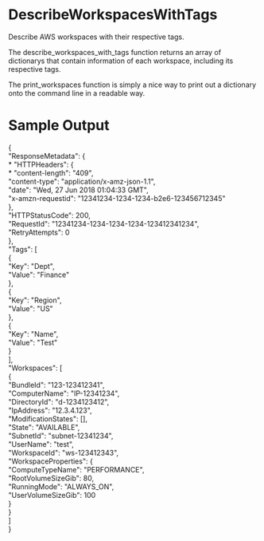 # DescribeWorkspacesWithTags
Describe AWS workspaces with their respective tags.

The describe_workspaces_with_tags function returns an array of dictionarys that contain information of each workspace, including 
its respective tags.

The print_workspaces function is simply a nice way to print out a dictionary onto the command line in a readable way.

# Sample Output
{<br/>
    "ResponseMetadata": {<br/>
        * "HTTPHeaders": {<br/>
            * "content-length": "409",<br/>
            "content-type": "application/x-amz-json-1.1",<br/>
            "date": "Wed, 27 Jun 2018 01:04:33 GMT",<br/>
            "x-amzn-requestid": "12341234-1234-1234-b2e6-123456712345"<br/>
        },<br/>
        "HTTPStatusCode": 200,<br/>
        "RequestId": "12341234-1234-1234-1234-123412341234",<br/>
        "RetryAttempts": 0<br/>
    },<br/>
    "Tags": [<br/>
        {<br/>
            "Key": "Dept",<br/>
            "Value": "Finance"<br/>
        },<br/>
        {<br/>
            "Key": "Region",<br/>
            "Value": "US"<br/>
        },<br/>
        {<br/>
            "Key": "Name",<br/>
            "Value": "Test"<br/>
        }<br/>
    ],<br/>
    "Workspaces": [<br/>
        {<br/>
            "BundleId": "123-123412341",<br/>
            "ComputerName": "IP-12341234",<br/>
            "DirectoryId": "d-1234123412",<br/>
            "IpAddress": "12.3.4.123",<br/>
            "ModificationStates": [],<br/>
            "State": "AVAILABLE",<br/>
            "SubnetId": "subnet-12341234",<br/>
            "UserName": "test",<br/>
            "WorkspaceId": "ws-123412343",<br/>
            "WorkspaceProperties": {<br/>
                "ComputeTypeName": "PERFORMANCE",<br/>
                "RootVolumeSizeGib": 80,<br/>
                "RunningMode": "ALWAYS_ON",<br/>
                "UserVolumeSizeGib": 100<br/>
            }<br/>
        }<br/>
    ]<br/>
}<br/>
